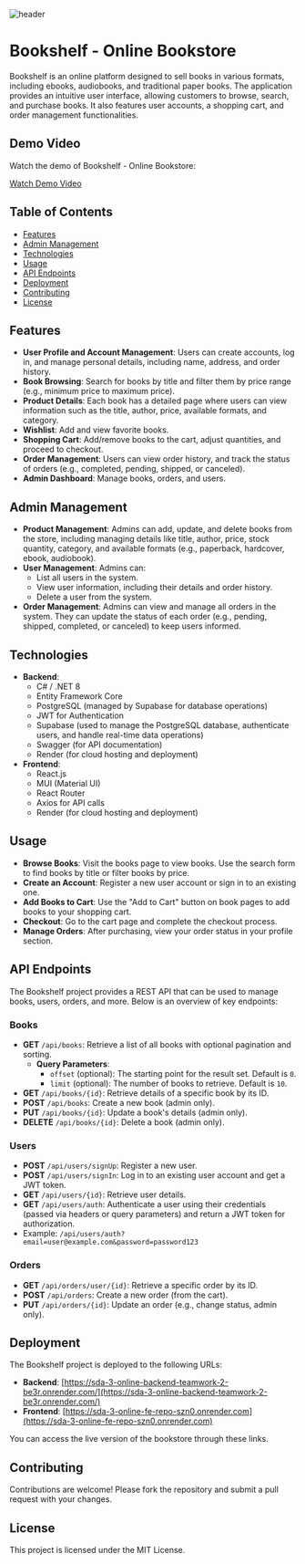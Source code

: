 ![header](https://github.com/user-attachments/assets/fae3a7cd-4590-446b-8185-a5270579a5f1)
# Bookshelf - Online Bookstore

Bookshelf is an online platform designed to sell books in various formats, including ebooks, audiobooks, and traditional paper books. The application provides an intuitive user interface, allowing customers to browse, search, and purchase books. It also features user accounts, a shopping cart, and order management functionalities.

## Demo Video
Watch the demo of Bookshelf - Online Bookstore:

[Watch Demo Video](https://drive.google.com/file/d/1oMeMb31LonzyVlgIin0LNcweBg7azK1K/view?usp=sharing)

## Table of Contents
- [Features](#features)
- [Admin Management](#admin-management)
- [Technologies](#technologies)
- [Usage](#usage)
- [API Endpoints](#api-endpoints)
- [Deployment](#deployment)
- [Contributing](#contributing)
- [License](#license)

## Features
- **User Profile and Account Management**: Users can create accounts, log in, and manage personal details, including name, address, and order history.
- **Book Browsing**: Search for books by title and filter them by price range (e.g., minimum price to maximum price).
- **Product Details**: Each book has a detailed page where users can view information such as the title, author, price, available formats, and category.
- **Wishlist**: Add and view favorite books.
- **Shopping Cart**: Add/remove books to the cart, adjust quantities, and proceed to checkout.
- **Order Management**: Users can view order history, and track the status of orders (e.g., completed, pending, shipped, or canceled).
- **Admin Dashboard**: Manage books, orders, and users.

## Admin Management
- **Product Management**: Admins can add, update, and delete books from the store, including managing details like title, author, price, stock quantity, category, and available formats (e.g., paperback, hardcover, ebook, audiobook).
- **User Management**: Admins can:
  - List all users in the system.
  - View user information, including their details and order history.
  - Delete a user from the system.
- **Order Management**: Admins can view and manage all orders in the system. They can update the status of each order (e.g., pending, shipped, completed, or canceled) to keep users informed.

## Technologies
- **Backend**: 
  - C# / .NET 8
  - Entity Framework Core
  - PostgreSQL (managed by Supabase for database operations)
  - JWT for Authentication
  - Supabase (used to manage the PostgreSQL database, authenticate users, and handle real-time data operations)
  - Swagger (for API documentation)
  - Render (for cloud hosting and deployment)
- **Frontend**:
  - React.js
  - MUI (Material UI)
  - React Router
  - Axios for API calls
  - Render (for cloud hosting and deployment)

## Usage

- **Browse Books**: Visit the books page to view books. Use the search form to find books by title or filter books by price.
- **Create an Account**: Register a new user account or sign in to an existing one.
- **Add Books to Cart**: Use the "Add to Cart" button on book pages to add books to your shopping cart.
- **Checkout**: Go to the cart page and complete the checkout process.
- **Manage Orders**: After purchasing, view your order status in your profile section.


## API Endpoints

The Bookshelf project provides a REST API that can be used to manage books, users, orders, and more. Below is an overview of key endpoints:

### Books
- **GET** `/api/books`: Retrieve a list of all books with optional pagination and sorting.
  - **Query Parameters**:
    - `offset` (optional): The starting point for the result set. Default is `0`.
    - `limit` (optional): The number of books to retrieve. Default is `10`.
- **GET** `/api/books/{id}`: Retrieve details of a specific book by its ID.
- **POST** `/api/books`: Create a new book (admin only).
- **PUT** `/api/books/{id}`: Update a book's details (admin only).
- **DELETE** `/api/books/{id}`: Delete a book (admin only).

### Users
- **POST** `/api/users/signUp`: Register a new user.
- **POST** `/api/users/signIn`: Log in to an existing user account and get a JWT token.
- **GET** `/api/users/{id}`: Retrieve user details.
- **GET** `/api/users/auth`: Authenticate a user using their credentials (passed via headers or query parameters) and return a JWT token for authorization.
 - Example: `/api/users/auth?email=user@example.com&password=password123`

### Orders
- **GET** `/api/orders/user/{id}`: Retrieve a specific order by its ID.
- **POST** `/api/orders`: Create a new order (from the cart).
- **PUT** `/api/orders/{id}`: Update an order (e.g., change status, admin only).


## Deployment

The Bookshelf project is deployed to the following URLs:

- **Backend**: [https://sda-3-online-backend-teamwork-2-be3r.onrender.com/](https://sda-3-online-backend-teamwork-2-be3r.onrender.com/)
- **Frontend**: [https://sda-3-online-fe-repo-szn0.onrender.com](https://sda-3-online-fe-repo-szn0.onrender.com)

You can access the live version of the bookstore through these links.


## Contributing

Contributions are welcome! Please fork the repository and submit a pull request with your changes.

## License

This project is licensed under the MIT License.



